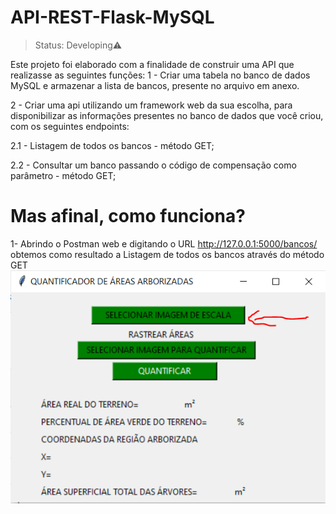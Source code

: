 # API-REST-Flask-MySQL
> Status: Developing⚠️
> 
Este projeto foi elaborado com a finalidade de construir uma API que realizasse as seguintes funções: 
1 - Criar uma tabela no banco de dados MySQL e armazenar a lista de bancos, presente no arquivo em anexo. 

2 - Criar uma api utilizando um framework web da sua escolha, para disponibilizar as informações presentes no banco de dados que você criou, com os seguintes endpoints: 

2.1 - Listagem de todos os bancos - método GET;

2.2 - Consultar um banco passando o código de compensação como parâmetro - método GET;


# Mas afinal, como funciona?

1- Abrindo o Postman web e digitando o URL  http://127.0.0.1:5000/bancos/ obtemos como resultado a Listagem de todos os bancos através do método GET
![Part1 upload  escale](https://github.com/victorcarv16/assets/blob/main/uploadescala.PNG)
